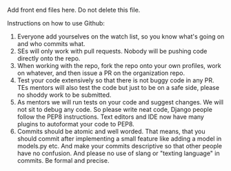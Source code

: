 Add front end files here. Do not delete this file.

Instructions on how to use Github:

1. Everyone add yourselves on the watch list, so you know what's going on and who commits what.  
2. SEs will only work with pull requests. Nobody will be pushing code directly onto the repo.  
3. When working with the repo, fork the repo onto your own profiles, work on whatever, and then issue a PR on the organization repo.  
4. Test your code extensively so that there is not buggy code in any PR. TEs mentors will also test the code but just to be on a safe side, please no shoddy work to be submitted.  
5. As mentors we will run tests on your code and suggest changes. We will not sit to debug any code. So please write neat code, Django people follow the PEP8 instructions. Text editors and IDE now have many plugins to autoformat your code to PEP8.  
6. Commits should be atomic and well worded. That means, that you should commit after implementing a small feature like adding a model in models.py etc. And make your commits descriptive so that other people have no confusion. And please no use of slang or "texting language" in commits. Be formal and precise.  
